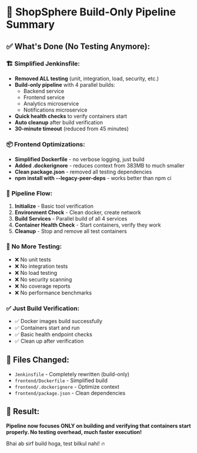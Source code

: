 # 🎯 ShopSphere Build-Only Pipeline Summary

## ✅ **What's Done (No Testing Anymore):**

### 🏗️ **Simplified Jenkinsfile:**
- **Removed ALL testing** (unit, integration, load, security, etc.)
- **Build-only pipeline** with 4 parallel builds:
  - Backend service
  - Frontend service  
  - Analytics microservice
  - Notifications microservice
- **Quick health checks** to verify containers start
- **Auto cleanup** after build verification
- **30-minute timeout** (reduced from 45 minutes)

### 📦 **Frontend Optimizations:**
- **Simplified Dockerfile** - no verbose logging, just build
- **Added .dockerignore** - reduces context from 383MB to much smaller
- **Clean package.json** - removed all testing dependencies
- **npm install with --legacy-peer-deps** - works better than npm ci

### 🐳 **Pipeline Flow:**
1. **Initialize** - Basic tool verification
2. **Environment Check** - Clean docker, create network
3. **Build Services** - Parallel build of all 4 services
4. **Container Health Check** - Start containers, verify they work
5. **Cleanup** - Stop and remove all test containers

### 🧹 **No More Testing:**
- ❌ No unit tests
- ❌ No integration tests  
- ❌ No load testing
- ❌ No security scanning
- ❌ No coverage reports
- ❌ No performance benchmarks

### ✅ **Just Build Verification:**
- ✅ Docker images build successfully
- ✅ Containers start and run
- ✅ Basic health endpoint checks
- ✅ Clean up after verification

## 🚀 **Files Changed:**
- `Jenkinsfile` - Completely rewritten (build-only)
- `frontend/Dockerfile` - Simplified build
- `frontend/.dockerignore` - Optimize context
- `frontend/package.json` - Clean dependencies

## 🎉 **Result:**
**Pipeline now focuses ONLY on building and verifying that containers start properly. No testing overhead, much faster execution!**

Bhai ab sirf build hoga, test bilkul nahi! 🔥
